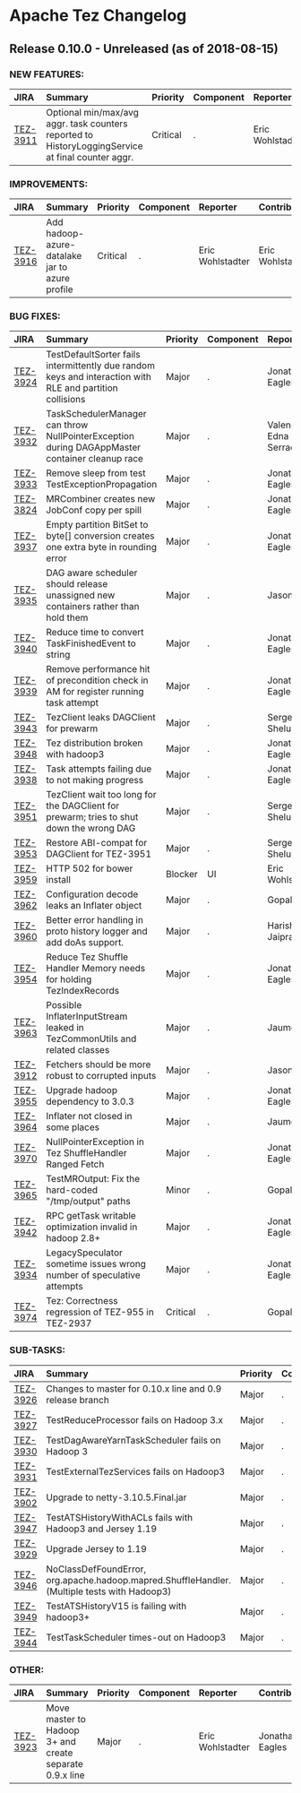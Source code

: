 
<!---
# Licensed to the Apache Software Foundation (ASF) under one
# or more contributor license agreements.  See the NOTICE file
# distributed with this work for additional information
# regarding copyright ownership.  The ASF licenses this file
# to you under the Apache License, Version 2.0 (the
# "License"); you may not use this file except in compliance
# with the License.  You may obtain a copy of the License at
#
#     http://www.apache.org/licenses/LICENSE-2.0
#
# Unless required by applicable law or agreed to in writing, software
# distributed under the License is distributed on an "AS IS" BASIS,
# WITHOUT WARRANTIES OR CONDITIONS OF ANY KIND, either express or implied.
# See the License for the specific language governing permissions and
# limitations under the License.
-->
# Apache Tez Changelog

## Release 0.10.0 - Unreleased (as of 2018-08-15)



### NEW FEATURES:

| JIRA | Summary | Priority | Component | Reporter | Contributor |
|:---- |:---- | :--- |:---- |:---- |:---- |
| [TEZ-3911](https://issues.apache.org/jira/browse/TEZ-3911) | Optional min/max/avg aggr. task counters reported to HistoryLoggingService at final counter aggr. |  Critical | . | Eric Wohlstadter | Vineet Garg |


### IMPROVEMENTS:

| JIRA | Summary | Priority | Component | Reporter | Contributor |
|:---- |:---- | :--- |:---- |:---- |:---- |
| [TEZ-3916](https://issues.apache.org/jira/browse/TEZ-3916) | Add hadoop-azure-datalake jar to azure profile |  Critical | . | Eric Wohlstadter | Eric Wohlstadter |


### BUG FIXES:

| JIRA | Summary | Priority | Component | Reporter | Contributor |
|:---- |:---- | :--- |:---- |:---- |:---- |
| [TEZ-3924](https://issues.apache.org/jira/browse/TEZ-3924) | TestDefaultSorter fails intermittently due random keys and interaction with RLE and partition collisions |  Major | . | Jonathan Eagles | Jonathan Eagles |
| [TEZ-3932](https://issues.apache.org/jira/browse/TEZ-3932) | TaskSchedulerManager can throw NullPointerException during DAGAppMaster container cleanup race |  Major | . | Valencia Edna Serrao | Jonathan Eagles |
| [TEZ-3933](https://issues.apache.org/jira/browse/TEZ-3933) | Remove sleep from test TestExceptionPropagation |  Major | . | Jonathan Eagles | Jonathan Eagles |
| [TEZ-3824](https://issues.apache.org/jira/browse/TEZ-3824) | MRCombiner creates new JobConf copy per spill |  Major | . | Jonathan Eagles | Jonathan Eagles |
| [TEZ-3937](https://issues.apache.org/jira/browse/TEZ-3937) | Empty partition BitSet to byte[] conversion creates one extra byte in rounding error |  Major | . | Jonathan Eagles | Jonathan Eagles |
| [TEZ-3935](https://issues.apache.org/jira/browse/TEZ-3935) | DAG aware scheduler should release unassigned new containers rather than hold them |  Major | . | Jason Lowe | Jason Lowe |
| [TEZ-3940](https://issues.apache.org/jira/browse/TEZ-3940) | Reduce time to convert TaskFinishedEvent to string |  Major | . | Jonathan Eagles | Jonathan Eagles |
| [TEZ-3939](https://issues.apache.org/jira/browse/TEZ-3939) | Remove performance hit of precondition check in AM for register running task attempt |  Major | . | Jonathan Eagles | Jonathan Eagles |
| [TEZ-3943](https://issues.apache.org/jira/browse/TEZ-3943) | TezClient leaks DAGClient for prewarm |  Major | . | Sergey Shelukhin | Sergey Shelukhin |
| [TEZ-3948](https://issues.apache.org/jira/browse/TEZ-3948) | Tez distribution broken with hadoop3 |  Major | . | Jonathan Eagles | Jonathan Eagles |
| [TEZ-3938](https://issues.apache.org/jira/browse/TEZ-3938) | Task attempts failing due to not making progress |  Major | . | Jonathan Eagles | Kuhu Shukla |
| [TEZ-3951](https://issues.apache.org/jira/browse/TEZ-3951) | TezClient wait too long for the DAGClient for prewarm; tries to shut down the wrong DAG |  Major | . | Sergey Shelukhin | Sergey Shelukhin |
| [TEZ-3953](https://issues.apache.org/jira/browse/TEZ-3953) | Restore ABI-compat for DAGClient for TEZ-3951 |  Major | . | Sergey Shelukhin | Sergey Shelukhin |
| [TEZ-3959](https://issues.apache.org/jira/browse/TEZ-3959) | HTTP 502 for bower install |  Blocker | UI | Eric Wohlstadter | Harish Jaiprakash |
| [TEZ-3962](https://issues.apache.org/jira/browse/TEZ-3962) | Configuration decode leaks an Inflater object |  Major | . | Gopal V | Eric Wohlstadter |
| [TEZ-3960](https://issues.apache.org/jira/browse/TEZ-3960) | Better error handling in proto history logger and add doAs support. |  Major | . | Harish Jaiprakash | Harish Jaiprakash |
| [TEZ-3954](https://issues.apache.org/jira/browse/TEZ-3954) | Reduce Tez Shuffle Handler Memory needs for holding TezIndexRecords |  Major | . | Jonathan Eagles | Jonathan Eagles |
| [TEZ-3963](https://issues.apache.org/jira/browse/TEZ-3963) | Possible InflaterInputStream leaked in TezCommonUtils and related classes |  Major | . | Jaume M | Jaume M |
| [TEZ-3912](https://issues.apache.org/jira/browse/TEZ-3912) | Fetchers should be more robust to corrupted inputs |  Major | . | Jason Lowe | Kuhu Shukla |
| [TEZ-3955](https://issues.apache.org/jira/browse/TEZ-3955) | Upgrade hadoop dependency to 3.0.3 |  Major | . | Jonathan Eagles | Jonathan Eagles |
| [TEZ-3964](https://issues.apache.org/jira/browse/TEZ-3964) | Inflater not closed in some places |  Major | . | Jaume M | Jaume M |
| [TEZ-3970](https://issues.apache.org/jira/browse/TEZ-3970) | NullPointerException in Tez ShuffleHandler Ranged Fetch |  Major | . | Jonathan Eagles | Jonathan Eagles |
| [TEZ-3965](https://issues.apache.org/jira/browse/TEZ-3965) | TestMROutput: Fix the hard-coded "/tmp/output" paths |  Minor | . | Gopal V | Jaume M |
| [TEZ-3942](https://issues.apache.org/jira/browse/TEZ-3942) | RPC getTask writable optimization invalid in hadoop 2.8+ |  Major | . | Jonathan Eagles | Nishant Dash |
| [TEZ-3934](https://issues.apache.org/jira/browse/TEZ-3934) | LegacySpeculator sometime issues wrong number of speculative attempts |  Major | . | Jonathan Eagles | Nishant Dash |
| [TEZ-3974](https://issues.apache.org/jira/browse/TEZ-3974) | Tez: Correctness regression of TEZ-955 in TEZ-2937 |  Critical | . | Gopal V | Jaume M |


### SUB-TASKS:

| JIRA | Summary | Priority | Component | Reporter | Contributor |
|:---- |:---- | :--- |:---- |:---- |:---- |
| [TEZ-3926](https://issues.apache.org/jira/browse/TEZ-3926) | Changes to master for 0.10.x line and 0.9 release branch |  Major | . | Jonathan Eagles | Jonathan Eagles |
| [TEZ-3927](https://issues.apache.org/jira/browse/TEZ-3927) | TestReduceProcessor fails on Hadoop 3.x |  Major | . | Jonathan Eagles | Jonathan Eagles |
| [TEZ-3930](https://issues.apache.org/jira/browse/TEZ-3930) | TestDagAwareYarnTaskScheduler fails on Hadoop 3 |  Major | . | Jonathan Eagles | Jason Lowe |
| [TEZ-3931](https://issues.apache.org/jira/browse/TEZ-3931) | TestExternalTezServices fails on Hadoop3 |  Major | . | Jonathan Eagles | Jonathan Eagles |
| [TEZ-3902](https://issues.apache.org/jira/browse/TEZ-3902) | Upgrade to netty-3.10.5.Final.jar |  Major | . | Eric Wohlstadter | Jason Lowe |
| [TEZ-3947](https://issues.apache.org/jira/browse/TEZ-3947) | TestATSHistoryWithACLs fails with Hadoop3 and Jersey 1.19 |  Major | . | Eric Wohlstadter | Eric Wohlstadter |
| [TEZ-3929](https://issues.apache.org/jira/browse/TEZ-3929) | Upgrade Jersey to 1.19 |  Major | . | Eric Wohlstadter | Eric Wohlstadter |
| [TEZ-3946](https://issues.apache.org/jira/browse/TEZ-3946) | NoClassDefFoundError, org.apache.hadoop.mapred.ShuffleHandler. (Multiple tests with Hadoop3) |  Major | . | Eric Wohlstadter | Eric Wohlstadter |
| [TEZ-3949](https://issues.apache.org/jira/browse/TEZ-3949) | TestATSHistoryV15 is failing with hadoop3+ |  Major | . | Jonathan Eagles | Jonathan Eagles |
| [TEZ-3944](https://issues.apache.org/jira/browse/TEZ-3944) | TestTaskScheduler times-out on Hadoop3 |  Major | . | Eric Wohlstadter | Jonathan Eagles |


### OTHER:

| JIRA | Summary | Priority | Component | Reporter | Contributor |
|:---- |:---- | :--- |:---- |:---- |:---- |
| [TEZ-3923](https://issues.apache.org/jira/browse/TEZ-3923) | Move master to Hadoop 3+ and create separate 0.9.x line |  Major | . | Eric Wohlstadter | Jonathan Eagles |


